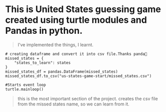 # This is United States guessing game created using turtle modules and Pandas in python.

> I've implemented the things, I learnt.

```
# creating dataframe and convert it into csv file.Thanks panda🐼
missed_states = {
    "states_to_learn": states
}
missed_states_df = pandas.DataFrame(missed_states)
missed_states_df.to_csv("us-states-game-start/missed_states.csv")

#Starts event loop
turtle.mainloop()

```

> this is the most important section of the project.
>creates the csv file from the missed states name, so we can learn from it.

